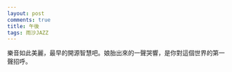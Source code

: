 ```yaml
---
layout: post
comments: true
title: 午後
tags: 雨沙JAZZ
---
```


樂音如此美麗，最早的開源智慧吧。娘胎出來的一聲哭響，是你對這個世界的第一聲招呼。


